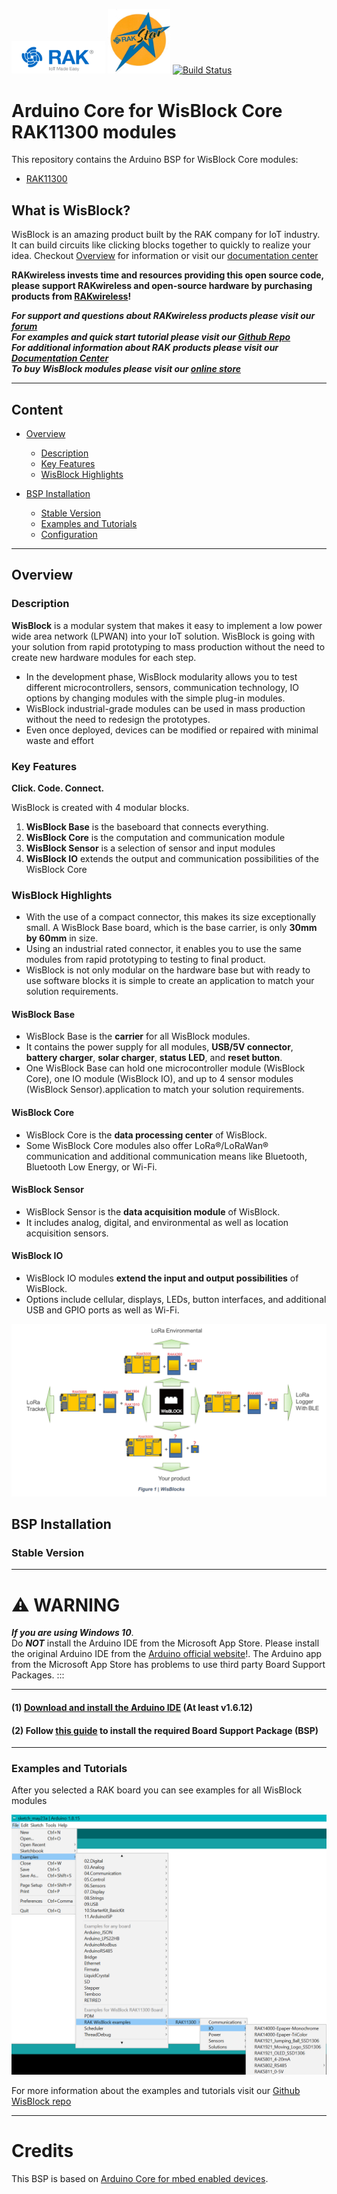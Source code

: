 <img src="./assets/RAK.png" alt="Modules" width="150"> <img src="./assets/rakstar.jpg" alt="Modules" width="100"> [![Build Status](https://github.com/RAKWireless/RAK-RP-Arduino/workflows/RAK%20BSP%20Arduino%20Build%20CI/badge.svg)](https://github.com/RAKWireless/RAK-RP-Arduino/actions)

# Arduino Core for WisBlock Core RAK11300 modules

This repository contains the Arduino BSP for WisBlock Core modules:
- [RAK11300](https://www.rakwireless.com)

## What is WisBlock?
WisBlock is an amazing product built by the RAK company for IoT industry. It can build circuits like clicking blocks together to quickly to realize your idea. Checkout [Overview](#overview) for information or visit our [documentation center](https://docs.rakwireless.com/Product-Categories/WisBlock/)     

**RAKwireless invests time and resources providing this open source code, please support RAKwireless and open-source hardware by purchasing products from [RAKwireless](https://rakwireless.com)!**

**_For support and questions about RAKwireless products please visit our [forum](https://forum.rakwireless.com/)    
For examples and quick start tutorial please visit our [Github Repo](https://github.com/RAKWireless/Wisblock)    
For additional information about RAK products please visit our [Documentation Center](https://docs.rakwireless.com)    
To buy WisBlock modules please visit our [online store](https://store.rakwireless.com/)_**

----
## Content
- [Overview](#overview)     
  - [Description](#description)     
  - [Key Features](#key-features)     
  - [WisBlock Highlights](#wisblock-highlights)     

- [BSP Installation](#bsp-installation)    
  - [Stable Version](#stable-version)     
  - [Examples and Tutorials](#examples-and-tutorials)     
  - [Configuration](#configuration)     
----

## Overview

### Description

**WisBlock** is a modular system that makes it easy to implement a low power wide area network (LPWAN) into your IoT solution.
WisBlock is going with your solution from rapid prototyping to mass production without the need to create new hardware modules for each step.

- In the development phase, WisBlock modularity allows you to test different microcontrollers, sensors, communication technology, IO options by changing modules with the simple plug-in modules.
- WisBlock industrial-grade modules can be used in mass production without the need to redesign the prototypes.
- Even once deployed, devices can be modified or repaired with minimal waste and effort

### Key Features

**Click. Code. Connect.**

WisBlock is created with 4 modular blocks.
1. **WisBlock Base** is the baseboard that connects everything.
2. **WisBlock Core** is the computation and communication module
3. **WisBlock Sensor** is a selection of sensor and input modules
4. **WisBlock IO** extends the output and communication possibilities of the WisBlock Core

### WisBlock Highlights

- With the use of a compact connector, this makes its size exceptionally small. A WisBlock Base board, which is the base carrier, is only **30mm by 60mm** in size.
- Using an industrial rated connector, it enables you to use the same modules from rapid prototyping to testing to final product.  
- WisBlock is not only modular on the hardware base but with ready to use software blocks it is simple to create an application to match your solution requirements.

#### WisBlock Base

- WisBlock Base is the **carrier** for all WisBlock modules.
- It contains the power supply for all modules, **USB/5V connector**, **battery charger**, **solar charger**, **status LED**, and **reset button**.
- One WisBlock Base can hold one microcontroller module (WisBlock Core), one IO module (WisBlock IO), and up to 4 sensor modules (WisBlock Sensor).application to match your solution requirements.

#### WisBlock Core

- WisBlock Core is the **data processing center** of WisBlock.
- Some WisBlock Core modules also offer LoRa®/LoRaWan® communication and additional communication means like Bluetooth, Bluetooth Low Energy, or Wi-Fi.

#### WisBlock Sensor

- WisBlock Sensor is the **data acquisition module** of WisBlock.
- It includes analog, digital, and environmental as well as location acquisition sensors.

#### WisBlock IO

- WisBlock IO modules **extend the input and output possibilities** of WisBlock.
- Options include cellular, displays, LEDs, button interfaces, and additional USB and GPIO ports as well as Wi-Fi.

<center><img src="./assets/WisBlock.png" alt="WisBlock"></center>  

## BSP Installation

### Stable Version

----
# ⚠️ WARNING    
_**If you are using Windows 10**_.    
Do _**NOT**_ install the Arduino IDE from the Microsoft App Store. Please install the original Arduino IDE from the [Arduino official website](https://www.arduino.cc/en/Main/Software)!. The Arduino app from the Microsoft App Store has problems to use third party Board Support Packages.
:::

----


#### (1) [Download and install the Arduino IDE](https://www.arduino.cc/en/Main/Software) (At least v1.6.12)
#### (2) Follow [this guide](https://github.com/RAKWireless/RAKwireless-Arduino-BSP-Index) to install the required Board Support Package (BSP)    
----
### Examples and Tutorials
After you selected a RAK board you can see examples for all WisBlock modules
<center><img src="./assets/List-examples.png" alt="Select Example"></center>     

For more information about the examples and tutorials visit our [Github WisBlock repo](https://github.com/RAKWireless/WisBlock)    

-----
# Credits

This BSP is based on [Arduino Core for mbed enabled devices](https://github.com/arduino/ArduinoCore-mbed).    
